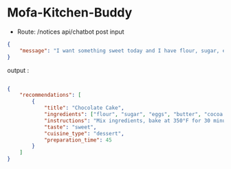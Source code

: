 # Mofa-Kitchen-Buddy
- Route: /notices api/chatbot post 
input 
```json
{
    "message": "I want something sweet today and I have flour, sugar, eggs, butter."
}
```
output :

```json

{
    "recommendations": [
        {
            "title": "Chocolate Cake",
            "ingredients": ["flour", "sugar", "eggs", "butter", "cocoa powder"],
            "instructions": "Mix ingredients, bake at 350°F for 30 minutes.",
            "taste": "sweet",
            "cuisine_type": "dessert",
            "preparation_time": 45
        }
    ]
}
```
